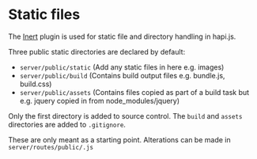# Static files

The [Inert](https://github.com/hapijs/inert) plugin is used for static file and directory handling in hapi.js.

Three public static directories are declared by default:

- `server/public/static` (Add any static files in here e.g. images)
- `server/public/build` (Contains build output files e.g. bundle.js, build.css) 
- `server/public/assets` (Contains files copied as part of a build task but e.g. jquery copied in from node_modules/jquery)

Only the first directory is added to source control. The `build` and `assets` directories are added to `.gitignore`.

These are only meant as a starting point. Alterations can be made in `server/routes/public/.js`

